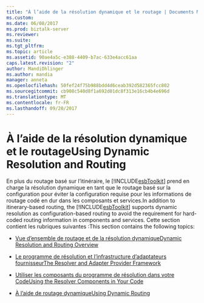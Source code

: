 ```yaml
---
title: "À l’aide de la résolution dynamique et le routage | Documents Microsoft"
ms.custom: 
ms.date: 06/08/2017
ms.prod: biztalk-server
ms.reviewer: 
ms.suite: 
ms.tgt_pltfrm: 
ms.topic: article
ms.assetid: 90ae4a5c-e388-4409-b7ac-633e4acc61aa
caps.latest.revision: "2"
author: MandiOhlinger
ms.author: mandia
manager: anneta
ms.openlocfilehash: 50fef24f75b988bdd4d6ceab392d582365fcc802
ms.sourcegitcommit: cb908c540d8f1a692d01dc8f313e16cb4b4e696d
ms.translationtype: MT
ms.contentlocale: fr-FR
ms.lasthandoff: 09/20/2017
---
```

# <a name="using-dynamic-resolution-and-routing"></a><span data-ttu-id="f7a08-102">À l’aide de la résolution dynamique et le routage</span><span class="sxs-lookup"><span data-stu-id="f7a08-102">Using Dynamic Resolution and Routing</span></span>
<span data-ttu-id="f7a08-103">En plus du routage basé sur l’itinéraire, le [!INCLUDE[esbToolkit](../includes/esbtoolkit-md.md)] prend en charge la résolution dynamique en tant que le routage basé sur la configuration pour éviter la configuration requise pour les informations de routage codé en dur dans les composants et services.</span><span class="sxs-lookup"><span data-stu-id="f7a08-103">In addition to itinerary-based routing, the [!INCLUDE[esbToolkit](../includes/esbtoolkit-md.md)] supports dynamic resolution as configuration-based routing to avoid the requirement for hard-coded routing information in components and services.</span></span> <span data-ttu-id="f7a08-104">Cette section contient les rubriques suivantes :</span><span class="sxs-lookup"><span data-stu-id="f7a08-104">This section contains the following topics:</span></span>  
  
-   [<span data-ttu-id="f7a08-105">Vue d’ensemble de routage et de la résolution dynamique</span><span class="sxs-lookup"><span data-stu-id="f7a08-105">Dynamic Resolution and Routing Overview</span></span>](../esb-toolkit/dynamic-resolution-and-routing-overview.md)  
  
-   [<span data-ttu-id="f7a08-106">Le programme de résolution et l’infrastructure d’adaptateurs fournisseur</span><span class="sxs-lookup"><span data-stu-id="f7a08-106">The Resolver and Adapter Provider Framework</span></span>](../esb-toolkit/the-resolver-and-adapter-provider-framework.md)  
  
-   [<span data-ttu-id="f7a08-107">Utiliser les composants du programme de résolution dans votre Code</span><span class="sxs-lookup"><span data-stu-id="f7a08-107">Using the Resolver Components in Your Code</span></span>](../esb-toolkit/using-the-resolver-components-in-your-code.md)  
  
-   [<span data-ttu-id="f7a08-108">À l’aide de routage dynamique</span><span class="sxs-lookup"><span data-stu-id="f7a08-108">Using Dynamic Routing</span></span>](../esb-toolkit/using-dynamic-routing.md)
